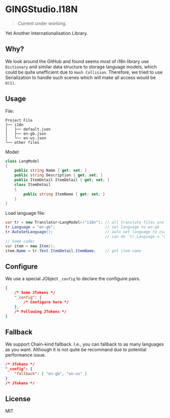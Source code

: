 # GINGStudio.I18N

> Current under working.

Yet Another Internationalisation Library.

## Why?

We look around the GitHub and found seems most of i18n library use `Dictionary`
and similar data structure to storage language models, which could be quite unefficient
due to `Hash Collision`. Therefore, we tried to use Serialization to handle such scenes
which will make all access would be `O(1)`.

## Usage

File:

```
Project File
├── i18n
│   ├── default.json
│   ├── en-gb.json
│   └── en-us.json
└── other files
```

Model:

```csharp
class LangModel
{
    public string Name { get; set; }
    public string Description { get; set; }
    public ItemDetail ItemDetail { get; set; }
    class ItemDetail
    {
        public string ItemName { get; set; }
    }
}
```

Load language file:

```csharp
var tr = new Translator<LangModel>("i18n"); // all translate files are in i18n folder
tr.Language = "en-gb";                      // set language to en-gb
tr.AutoSetLanguage();                       // auto set language to current system language
                                            // can do `tr.Language = "auto";` with same semantic
// Some codes
var item = new Item();
item.Name = tr.Text.ItemDetail.ItemName;    // get item name
```

## Configure

We use a special JObject `_config` to declare the configuire pairs.

```json
{
    /* Some JTokens */
    "_config": {
        /* Configure here */
    },
    /* Following JTokens */
}
```

## Fallback

We support Chain-kind fallback. I.e., you can fallback to as many languages as you want.
Although it is not quite be recommand due to potential performance issue.

```json
/* JTokens */
"_config": {
    "fallback": [ "en-gb", "en-us" ]
}
/* JTokens */
```

## License

MIT